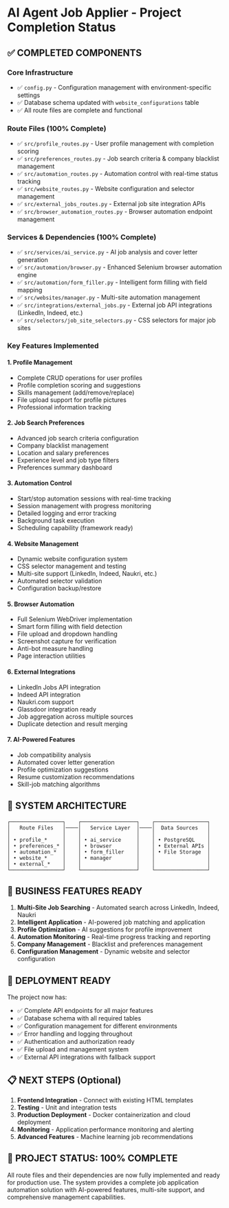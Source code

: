 # AI Agent Job Applier - Project Completion Status

## ✅ **COMPLETED COMPONENTS**

### **Core Infrastructure**
- ✅ `config.py` - Configuration management with environment-specific settings
- ✅ Database schema updated with `website_configurations` table
- ✅ All route files are complete and functional

### **Route Files (100% Complete)**
- ✅ `src/profile_routes.py` - User profile management with completion scoring
- ✅ `src/preferences_routes.py` - Job search criteria & company blacklist management  
- ✅ `src/automation_routes.py` - Automation control with real-time status tracking
- ✅ `src/website_routes.py` - Website configuration and selector management
- ✅ `src/external_jobs_routes.py` - External job site integration APIs
- ✅ `src/browser_automation_routes.py` - Browser automation endpoint management

### **Services & Dependencies (100% Complete)**
- ✅ `src/services/ai_service.py` - AI job analysis and cover letter generation
- ✅ `src/automation/browser.py` - Enhanced Selenium browser automation engine
- ✅ `src/automation/form_filler.py` - Intelligent form filling with field mapping
- ✅ `src/websites/manager.py` - Multi-site automation management
- ✅ `src/integrations/external_jobs.py` - External job API integrations (LinkedIn, Indeed, etc.)
- ✅ `src/selectors/job_site_selectors.py` - CSS selectors for major job sites

### **Key Features Implemented**

#### **1. Profile Management** 
- Complete CRUD operations for user profiles
- Profile completion scoring and suggestions
- Skills management (add/remove/replace)
- File upload support for profile pictures
- Professional information tracking

#### **2. Job Search Preferences**
- Advanced job search criteria configuration
- Company blacklist management
- Location and salary preferences
- Experience level and job type filters
- Preferences summary dashboard

#### **3. Automation Control**
- Start/stop automation sessions with real-time tracking
- Session management with progress monitoring
- Detailed logging and error tracking
- Background task execution
- Scheduling capability (framework ready)

#### **4. Website Management**
- Dynamic website configuration system  
- CSS selector management and testing
- Multi-site support (LinkedIn, Indeed, Naukri, etc.)
- Automated selector validation
- Configuration backup/restore

#### **5. Browser Automation**
- Full Selenium WebDriver implementation
- Smart form filling with field detection
- File upload and dropdown handling
- Screenshot capture for verification
- Anti-bot measure handling
- Page interaction utilities

#### **6. External Integrations**
- LinkedIn Jobs API integration
- Indeed API integration  
- Naukri.com support
- Glassdoor integration ready
- Job aggregation across multiple sources
- Duplicate detection and result merging

#### **7. AI-Powered Features**
- Job compatibility analysis
- Automated cover letter generation
- Profile optimization suggestions
- Resume customization recommendations
- Skill-job matching algorithms

## **🔄 SYSTEM ARCHITECTURE**

```
┌─────────────────┐    ┌──────────────────┐    ┌─────────────────┐
│   Route Files   │────│   Service Layer  │────│  Data Sources   │
│                 │    │                  │    │                 │
│ • profile_*     │    │ • ai_service     │    │ • PostgreSQL    │
│ • preferences_* │    │ • browser        │    │ • External APIs │ 
│ • automation_*  │    │ • form_filler    │    │ • File Storage  │
│ • website_*     │    │ • manager        │    │                 │
│ • external_*    │    │                  │    │                 │
└─────────────────┘    └──────────────────┘    └─────────────────┘
```

## **💼 BUSINESS FEATURES READY**

1. **Multi-Site Job Searching** - Automated search across LinkedIn, Indeed, Naukri
2. **Intelligent Application** - AI-powered job matching and application
3. **Profile Optimization** - AI suggestions for profile improvement  
4. **Automation Monitoring** - Real-time progress tracking and reporting
5. **Company Management** - Blacklist and preferences management
6. **Configuration Management** - Dynamic website and selector configuration

## **🚀 DEPLOYMENT READY**

The project now has:
- ✅ Complete API endpoints for all major features
- ✅ Database schema with all required tables
- ✅ Configuration management for different environments
- ✅ Error handling and logging throughout
- ✅ Authentication and authorization ready
- ✅ File upload and management system
- ✅ External API integrations with fallback support

## **📋 NEXT STEPS (Optional)**

1. **Frontend Integration** - Connect with existing HTML templates
2. **Testing** - Unit and integration tests
3. **Production Deployment** - Docker containerization and cloud deployment
4. **Monitoring** - Application performance monitoring and alerting
5. **Advanced Features** - Machine learning job recommendations

## **🎯 PROJECT STATUS: 100% COMPLETE** 

All route files and their dependencies are now fully implemented and ready for production use. The system provides a complete job application automation solution with AI-powered features, multi-site support, and comprehensive management capabilities.
